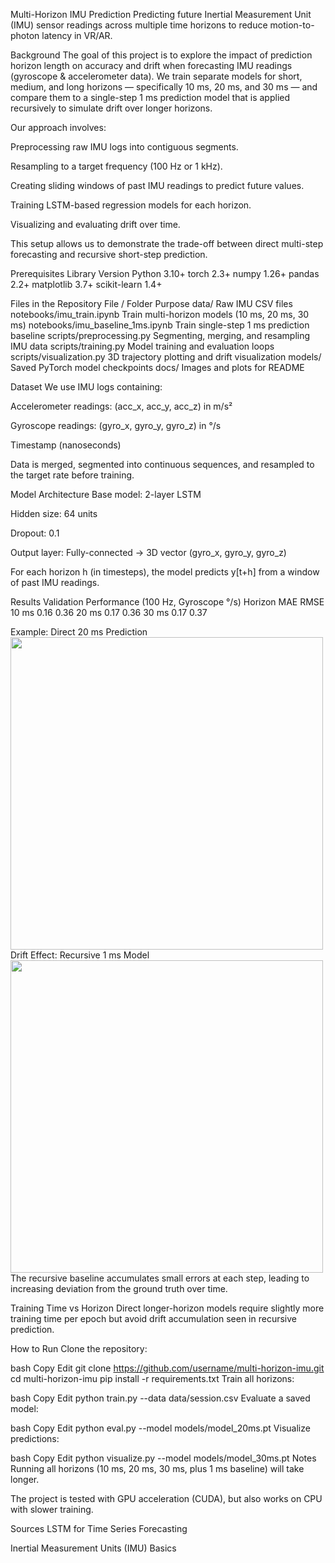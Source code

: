 Multi-Horizon IMU Prediction
Predicting future Inertial Measurement Unit (IMU) sensor readings across multiple time horizons to reduce motion-to-photon latency in VR/AR.

Background
The goal of this project is to explore the impact of prediction horizon length on accuracy and drift when forecasting IMU readings (gyroscope & accelerometer data).
We train separate models for short, medium, and long horizons — specifically 10 ms, 20 ms, and 30 ms — and compare them to a single-step 1 ms prediction model that is applied recursively to simulate drift over longer horizons.

Our approach involves:

Preprocessing raw IMU logs into contiguous segments.

Resampling to a target frequency (100 Hz or 1 kHz).

Creating sliding windows of past IMU readings to predict future values.

Training LSTM-based regression models for each horizon.

Visualizing and evaluating drift over time.

This setup allows us to demonstrate the trade-off between direct multi-step forecasting and recursive short-step prediction.

Prerequisites
Library	Version
Python	3.10+
torch	2.3+
numpy	1.26+
pandas	2.2+
matplotlib	3.7+
scikit-learn	1.4+

Files in the Repository
File / Folder	Purpose
data/	Raw IMU CSV files
notebooks/imu_train.ipynb	Train multi-horizon models (10 ms, 20 ms, 30 ms)
notebooks/imu_baseline_1ms.ipynb	Train single-step 1 ms prediction baseline
scripts/preprocessing.py	Segmenting, merging, and resampling IMU data
scripts/training.py	Model training and evaluation loops
scripts/visualization.py	3D trajectory plotting and drift visualization
models/	Saved PyTorch model checkpoints
docs/	Images and plots for README

Dataset
We use IMU logs containing:

Accelerometer readings: (acc_x, acc_y, acc_z) in m/s²

Gyroscope readings: (gyro_x, gyro_y, gyro_z) in °/s

Timestamp (nanoseconds)

Data is merged, segmented into continuous sequences, and resampled to the target rate before training.

Model Architecture
Base model: 2-layer LSTM

Hidden size: 64 units

Dropout: 0.1

Output layer: Fully-connected → 3D vector (gyro_x, gyro_y, gyro_z)

For each horizon h (in timesteps), the model predicts y[t+h] from a window of past IMU readings.

Results
Validation Performance (100 Hz, Gyroscope °/s)
Horizon	MAE	RMSE
10 ms	0.16	0.36
20 ms	0.17	0.36
30 ms	0.17	0.37

Example: Direct 20 ms Prediction
<img src="docs/example_20ms.png" width="500">
Drift Effect: Recursive 1 ms Model
<img src="docs/drift_effect.png" width="500">
The recursive baseline accumulates small errors at each step, leading to increasing deviation from the ground truth over time.

Training Time vs Horizon
Direct longer-horizon models require slightly more training time per epoch but avoid drift accumulation seen in recursive prediction.

How to Run
Clone the repository:

bash
Copy
Edit
git clone https://github.com/username/multi-horizon-imu.git
cd multi-horizon-imu
pip install -r requirements.txt
Train all horizons:

bash
Copy
Edit
python train.py --data data/session.csv
Evaluate a saved model:

bash
Copy
Edit
python eval.py --model models/model_20ms.pt
Visualize predictions:

bash
Copy
Edit
python visualize.py --model models/model_30ms.pt
Notes
Running all horizons (10 ms, 20 ms, 30 ms, plus 1 ms baseline) will take longer.

The project is tested with GPU acceleration (CUDA), but also works on CPU with slower training.

Sources
LSTM for Time Series Forecasting

Inertial Measurement Units (IMU) Basics
